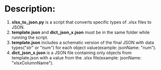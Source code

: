 # Description:
1. **xlsx_to_json.py** is a script that converts specific types of .xlsx files to JSON.
2. **template.json** and **dict_json_x.json** must be in the same folder while running the script.
3. **template.json** includes a schematic version of the final JSON with data types("str" or "num") for each object value(example: jsonName: "num").
4.  **dict_json_x.json** is a JSON file containing only objects from template.json with a value from the .xlsx file(example: jsonName: "xlsxColumnName").

